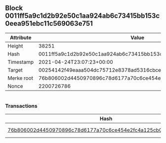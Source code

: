 ## Block 0011ff5a9c1d2b92e50c1aa924ab6c73415bb153c0eea951ebc11c569063e751

Attribute | Value
--- | ---
Height | 38251
Hash | 0011ff5a9c1d2b92e50c1aa924ab6c73415bb153c0eea951ebc11c569063e751
Timestamp | 2021-04-24T23:07:23+00:00
Target | 00254142f49eaaa504dc75712e8378ad5316cbcead634704b3734b6271167cc4
Merke root | 76b806002d4450970896c78d6177a70c6ce454e2fc4a125cb0cd8e73196fd569
Nonce | 2200726786

```

```

### Transactions

Hash | Amount
--- | ---
[76b806002d4450970896c78d6177a70c6ce454e2fc4a125cb0cd8e73196fd569](76b806002d4450970896c78d6177a70c6ce454e2fc4a125cb0cd8e73196fd569.md) | 10.00000000 SKEPTI 
